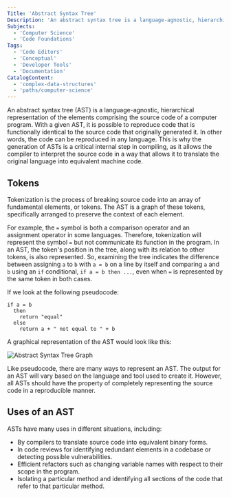 ```yaml
---
Title: 'Abstract Syntax Tree'
Description: 'An abstract syntax tree is a language-agnostic, hierarchical representation of the elements comprising the source code of a computer program.'
Subjects:
  - 'Computer Science'
  - 'Code Foundations'
Tags:
  - 'Code Editors'
  - 'Conceptual'
  - 'Developer Tools'
  - 'Documentation'
CatalogContent:
  - 'complex-data-structures'
  - 'paths/computer-science'
---
```


An abstract syntax tree (AST) is a language-agnostic, hierarchical representation of the elements comprising the source code of a computer program. With a given AST, it is possible to reproduce code that is functionally identical to the source code that originally generated it. In other words, the code can be reproduced in any language. This is why the generation of ASTs is a critical internal step in compiling, as it allows the compiler to interpret the source code in a way that allows it to translate the original language into equivalent machine code.

## Tokens

Tokenization is the process of breaking source code into an array of fundamental elements, or tokens. The AST is a graph of these tokens, specifically arranged to preserve the context of each element.

For example, the `=` symbol is both a comparison operator and an assignment operator in some languages. Therefore, tokenization will represent the symbol `=` but not communicate its function in the program. In an AST, the token's position in the tree, along with its relation to other tokens, is also represented. So, examining the tree indicates the difference between assigning `a` to `b` with `a = b` on a line by itself and comparing `a` and `b` using an `if` conditional, `if a = b then ...`, even when `=` is represented by the same token in both cases.

If we look at the following pseudocode:

```pseudo
if a = b
  then
    return "equal"
  else
    return a + " not equal to " + b
```

A graphical representation of the AST would look like this:

![Abstract Syntax Tree Graph](https://raw.githubusercontent.com/Codecademy/docs/main/media/abstract-syntax-tree.png 'Abstract Syntax Tree Graph')

Like pseudocode, there are many ways to represent an AST. The output for an AST will vary based on the language and tool used to create it. However, all ASTs should have the property of completely representing the source code in a reproducible manner.

## Uses of an AST

ASTs have many uses in different situations, including:

- By compilers to translate source code into equivalent binary forms.
- In code reviews for identifying redundant elements in a codebase or detecting possible vulnerabilities.
- Efficient refactors such as changing variable names with respect to their scope in the program.
- Isolating a particular method and identifying all sections of the code that refer to that particular method.
